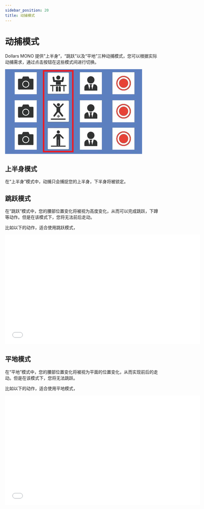 ```yaml
---
sidebar_position: 20
title: 动捕模式
---
```


# 动捕模式

Dollars MONO 提供”上半身“，“跳跃”以及“平地”三种动捕模式，您可以根据实际动捕需求，通过点击按钮在这些模式间进行切换。

![](../img/FqK6yqb6STxaAsL3gM4uMeaVlMc4.png#center)


## 上半身模式

在“上半身”模式中，动捕只会捕捉您的上半身，下半身将被锁定。

## 跳跃模式

在“跳跃”模式中，您的腰部位置变化将被视为高度变化，从而可以完成跳跃，下蹲等动作。但是在该模式下，您将无法前后走动。

比如以下的动作，适合使用跳跃模式，

<iframe src="//player.bilibili.com/player.html?bvid=BV1hB4y1s7Ah&autoplay=0" width="640" height="360" scrolling="no" border="0" frameborder="no" framespacing="0" allowfullscreen="true"> </iframe>

## 平地模式

在“平地”模式中，您的腰部位置变化将被视为平面的位置变化，从而实现前后的走动。但是在该模式下，您将无法跳跃。

比如以下的动作，适合使用平地模式，

<iframe src="//player.bilibili.com/player.html?bvid=BV1Va411x73C&autoplay=0" width="640" height="360" scrolling="no" border="0" frameborder="no" framespacing="0" allowfullscreen="true"> </iframe>
